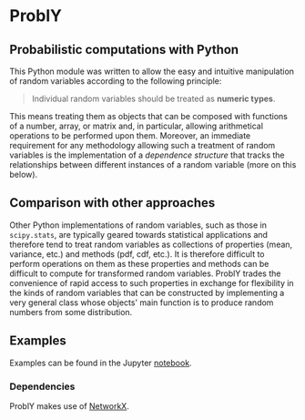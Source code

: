 # ProblY
## Probabilistic computations with Python

This Python module was written to allow the easy and intuitive manipulation of random variables according to the following principle:
> Individual random variables should be treated as **numeric types**.

This means treating them as objects that can be composed with functions of a number, array, or matrix and, in particular, allowing arithmetical operations to be performed upon them. Moreover, an immediate requirement for any methodology allowing such a treatment of random variables is the implementation of a *dependence structure* that tracks the relationships between different instances of a random variable (more on this below).

## Comparison with other approaches

Other Python implementations of random variables, such as those in `scipy.stats`, are typically geared towards statistical applications and therefore tend to treat random variables as collections of properties (mean, variance, etc.) and methods (pdf, cdf, etc.). It is therefore difficult to perform operations on them as these properties and methods can be difficult to compute for transformed random variables. ProblY trades the convenience of rapid access to such properties in exchange for flexibility in the kinds of random variables that can be constructed by implementing a very general class whose objects' main function is to produce random numbers from some distribution.

## Examples

Examples can be found in the Jupyter [notebook](tour.ipynb).

### Dependencies

ProblY makes use of [NetworkX](https://networkx.github.io/).
